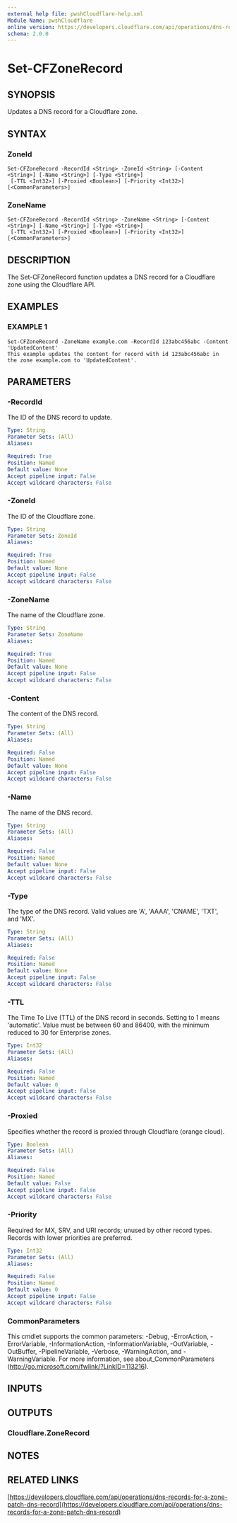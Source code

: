 ```yaml
---
external help file: pwshCloudflare-help.xml
Module Name: pwshCloudflare
online version: https://developers.cloudflare.com/api/operations/dns-records-for-a-zone-patch-dns-record
schema: 2.0.0
---
```


# Set-CFZoneRecord

## SYNOPSIS
Updates a DNS record for a Cloudflare zone.

## SYNTAX

### ZoneId
```
Set-CFZoneRecord -RecordId <String> -ZoneId <String> [-Content <String>] [-Name <String>] [-Type <String>]
 [-TTL <Int32>] [-Proxied <Boolean>] [-Priority <Int32>] [<CommonParameters>]
```

### ZoneName
```
Set-CFZoneRecord -RecordId <String> -ZoneName <String> [-Content <String>] [-Name <String>] [-Type <String>]
 [-TTL <Int32>] [-Proxied <Boolean>] [-Priority <Int32>] [<CommonParameters>]
```

## DESCRIPTION
The Set-CFZoneRecord function updates a DNS record for a Cloudflare zone using the Cloudflare API.

## EXAMPLES

### EXAMPLE 1
```
Set-CFZoneRecord -ZoneName example.com -RecordId 123abc456abc -Content 'UpdatedContent'
This example updates the content for record with id 123abc456abc in the zone example.com to 'UpdatedContent'.
```

## PARAMETERS

### -RecordId
The ID of the DNS record to update.

```yaml
Type: String
Parameter Sets: (All)
Aliases:

Required: True
Position: Named
Default value: None
Accept pipeline input: False
Accept wildcard characters: False
```

### -ZoneId
The ID of the Cloudflare zone.

```yaml
Type: String
Parameter Sets: ZoneId
Aliases:

Required: True
Position: Named
Default value: None
Accept pipeline input: False
Accept wildcard characters: False
```

### -ZoneName
The name of the Cloudflare zone.

```yaml
Type: String
Parameter Sets: ZoneName
Aliases:

Required: True
Position: Named
Default value: None
Accept pipeline input: False
Accept wildcard characters: False
```

### -Content
The content of the DNS record.

```yaml
Type: String
Parameter Sets: (All)
Aliases:

Required: False
Position: Named
Default value: None
Accept pipeline input: False
Accept wildcard characters: False
```

### -Name
The name of the DNS record.

```yaml
Type: String
Parameter Sets: (All)
Aliases:

Required: False
Position: Named
Default value: None
Accept pipeline input: False
Accept wildcard characters: False
```

### -Type
The type of the DNS record.
Valid values are 'A', 'AAAA', 'CNAME', 'TXT', and 'MX'.

```yaml
Type: String
Parameter Sets: (All)
Aliases:

Required: False
Position: Named
Default value: None
Accept pipeline input: False
Accept wildcard characters: False
```

### -TTL
The Time To Live (TTL) of the DNS record in seconds.
Setting to 1 means 'automatic'.
Value must be between 60 and 86400, with the minimum reduced to 30 for Enterprise zones.

```yaml
Type: Int32
Parameter Sets: (All)
Aliases:

Required: False
Position: Named
Default value: 0
Accept pipeline input: False
Accept wildcard characters: False
```

### -Proxied
Specifies whether the record is proxied through Cloudflare (orange cloud).

```yaml
Type: Boolean
Parameter Sets: (All)
Aliases:

Required: False
Position: Named
Default value: False
Accept pipeline input: False
Accept wildcard characters: False
```

### -Priority
Required for MX, SRV, and URI records; unused by other record types.
Records with lower priorities are preferred.

```yaml
Type: Int32
Parameter Sets: (All)
Aliases:

Required: False
Position: Named
Default value: 0
Accept pipeline input: False
Accept wildcard characters: False
```

### CommonParameters
This cmdlet supports the common parameters: -Debug, -ErrorAction, -ErrorVariable, -InformationAction, -InformationVariable, -OutVariable, -OutBuffer, -PipelineVariable, -Verbose, -WarningAction, and -WarningVariable.
For more information, see about_CommonParameters (http://go.microsoft.com/fwlink/?LinkID=113216).

## INPUTS

## OUTPUTS

### Cloudflare.ZoneRecord
## NOTES

## RELATED LINKS

[https://developers.cloudflare.com/api/operations/dns-records-for-a-zone-patch-dns-record](https://developers.cloudflare.com/api/operations/dns-records-for-a-zone-patch-dns-record)

